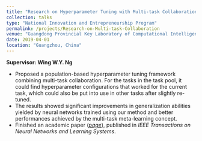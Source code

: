 ```yaml
---
title: "Research on Hyperparameter Tuning with Multi-task Collaboration"
collection: talks
type: "National Innovation and Entrepreneurship Program"
permalink: /projects/Research-on-Multi-task-Collaboration
venue: "Guangdong Provincial Key Laboratory of Computational Intelligence"
date: 2019-04-01
location: "Guangzhou, China"
---
```


**Supervisor: Wing W.Y. Ng**

* Proposed a population-based hyperparameter tuning framework combining multi-task collaboration. For the tasks in the task pool, it could find hyperparameter configurations that worked for the current task, which could also be put into use in other tasks after slightly re-tuned.
* The results showed significant improvements in generalization abilities yielded by neural networks trained using our method and better performances achieved by the multi-task meta-learning concept.
* Finished an academic paper ([*page*](https://wendili.org/publication/2021TNNLS-Multi-task-Collaborative-Hyperparameter-Tuning)), published in *IEEE Transactions on Neural Networks and Learning Systems*.